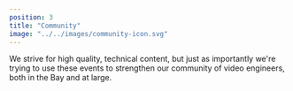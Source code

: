 ```yaml
---
position: 3
title: "Community"
image: "../../images/community-icon.svg"
---
```

We strive for high quality, technical content, but just as importantly we're trying to use these events to strengthen our community of video engineers, both in the Bay and at large.
